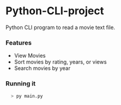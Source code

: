 # Python-CLI-project
Python CLI program to read a movie text file.

### Features
- View Movies
- Sort movies by rating, years, or views
- Search movies by year

### Running it
```bash
  > py main.py
```
